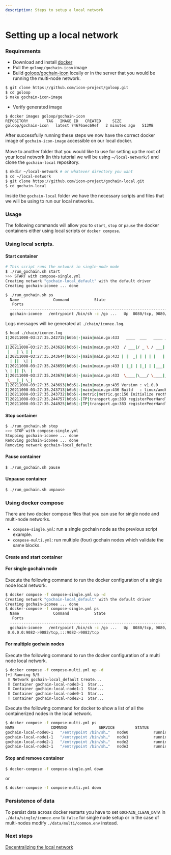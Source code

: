 ```yaml
---
description: Steps to setup a local network
---
```


# Setting up a local network

### Requirements

* Download and install [docker](https://docs.docker.com/get-docker/)
* Pull the `goloop/gochain-icon` image
* Build [goloop/gochain-icon](https://github.com/icon-project/gochain-local) locally or in the server that you would be running the multi-node network.

```bash
$ git clone https://github.com/icon-project/goloop.git
$ cd goloop
$ make gochain-icon-image
```

* Verify generated image

```bash
$ docker images goloop/gochain-icon
REPOSITORY        TAG   IMAGE ID   CREATED     SIZE           
goloop/gochain-icon   latest 74676aec69ef   2 minutes ago   513MB
```

After successfully running these steps we now have the correct docker image of `gochain-icon-image` accessible on our local docker.\
\
Move to another folder that you would like to use for setting up the root of your local network (in this tutorial we will be using `~/local-network/`) and clone the `gochain-local` repository.

```bash
$ mkdir ~/local-network # or whatever directory you want
$ cd ~/local-network
$ git clone https://github.com/icon-project/gochain-local.git
$ cd gochain-local
```

Inside the `gochain-local` folder we have the necessary scripts and files that we will be using to run our local networks.

### Usage

The following commands will allow you to `start`, `stop` or `pause` the docker containers either using local scripts or `docker compose`.

### Using local scripts.

#### Start container

```bash
# This script runs the network in single-node mode
$ ./run_gochain.sh start
>>> START with compose-single.yml
Creating network "gochain-local_default" with the default driver
Creating gochain-iconee ... done

$ ./run_gochain.sh ps
  Name               Command           State                       
   Ports
  ----------------------------------------------------------------------------------------------------------------------
  gochain-iconee   /entrypoint /bin/sh -c /go ...   Up  8080/tcp, 9080/tcp, 0.0.0.0:9082->9082/tcp,:::9082->9082/tcp
```

Logs messages will be generated at `./chain/iconee.log`.

```bash
$ head ./chain/iconee.log
I|20211008-03:27:35.242715|b6b5|-|main|main.go:433   ____  ___   ____ _   _ _  
  ___ _   _
I|20211008-03:27:35.243626|b6b5|-|main|main.go:433  / ___|/ _ \ / ___| | | |  / \
 |_ _| \ | |
I|20211008-03:27:35.243644|b6b5|-|main|main.go:433 | |  _| | | | |   | |_| | / _ \
  | ||  \| |
I|20211008-03:27:35.243659|b6b5|-|main|main.go:433 | |_| | |_| | |___|  _  |/ ___
\ | || |\  |
I|20211008-03:27:35.243678|b6b5|-|main|main.go:433  \____|\___/ \____|_| |_/_/   \
_\___|_| \_|
I|20211008-03:27:35.243693|b6b5|-|main|main.go:435 Version : v1.0.0
I|20211008-03:27:35.243713|b6b5|-|main|main.go:436 Build   : linux/amd64 tags(rocksdb)-2021-10-05-08:13:18
I|20211008-03:27:35.243732|b6b5|-|metric|metric.go:150 Initialize rootMetricCtx
T|20211008-03:27:35.244757|b6b5|-|TP|transport.go:383 registerPeerHandler &{0xc0001ca540 0xc0001ca4e0 map[] {{0 0} 0 0 0 0} 0xc0001ca5a0} true
T|20211008-03:27:35.244925|b6b5|-|TP|transport.go:383 registerPeerHandler &{0xc0001ca4b0 :8080} true
```

#### Stop container

```bash
$ ./run_gochain.sh stop
>>> STOP with compose-single.yml
Stopping gochain-iconee ... done
Removing gochain-iconee ... done
Removing network gochain-local_default
```

#### Pause container

```bash
$ ./run_gochain.sh pause
```

#### Unpause container

```bash
$ ./run_gochain.sh unpause
```

### Using docker compose

There are two docker compose files that you can use for single node and multi-node networks.

* `compose-single.yml`: run a single gochain node as the previous script example.
* `compose-multi.yml`: run multiple (four) gochain nodes which validate the same blocks.

#### Create and start container

#### For single gochain node

Execute the following command to run the docker configuration of a single node local network.

```bash
$ docker compose -f compose-single.yml up -d
Creating network "gochain-local_default" with the default driver
Creating gochain-iconee ... done
$ docker-compose -f compose-single.yml ps
  Name               Command           State                       
   Ports
  ----------------------------------------------------------------------------------------------------------------------
  gochain-iconee   /entrypoint /bin/sh -c /go ...   Up  8080/tcp, 9080/tcp,
 0.0.0.0:9082->9082/tcp,:::9082->9082/tcp
```

#### For multiple gochain nodes

Execute the following command to run the docker configuration of a multi node local network.

```bash
$ docker compose -f compose-multi.yml up -d
[+] Running 5/5
 ⠿ Network gochain-local_default Create...                             0.0s
 ⠿ Container gochain-local-node3-1  Star...                               0.9s
 ⠿ Container gochain-local-node1-1  Star...                               0.9s
 ⠿ Container gochain-local-node0-1  Star...                               0.9s
 ⠿ Container gochain-local-node2-1  Star...                               0.6s

```

Execute the following command for docker to show a list of all the containerized nodes in the local network.

```bash
$ docker compose -f compose-multi.yml ps
NAME                COMMAND              SERVICE         STATUS          PORTS
gochain-local-node0-1   "/entrypoint /bin/sh…"   node0           running         0.0.0.0:9080->9080/tcp, :::9080->9080/tcp
gochain-local-node1-1   "/entrypoint /bin/sh…"   node1           running         0.0.0.0:9081->9080/tcp, :::9081->9080/tcp
gochain-local-node2-1   "/entrypoint /bin/sh…"   node2           running         0.0.0.0:9082->9080/tcp, :::9082->9080/tcp
gochain-local-node3-1   "/entrypoint /bin/sh…"   node3           running         0.0.0.0:9083->9080/tcp, :::9083->9080/tcp
```

#### Stop and remove container

```bash
$ docker-compose -f compose-single.yml down
```

or

```bash
$ docker-compose -f compose-multi.yml down
```

### Persistence of data

To persist data across docker restarts you have to set `GOCHAIN_CLEAN_DATA` in `./data/single/iconee.env` to `false` for single node setup or in the case of multi-nodes modify `./data/multi/common.env` instead.



### Next steps

[Decentralizing the local network](decentralizing-a-local-network.md)
